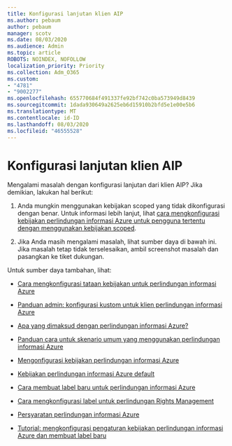 ```yaml
---
title: Konfigurasi lanjutan klien AIP
ms.author: pebaum
author: pebaum
manager: scotv
ms.date: 08/03/2020
ms.audience: Admin
ms.topic: article
ROBOTS: NOINDEX, NOFOLLOW
localization_priority: Priority
ms.collection: Adm_O365
ms.custom:
- "4781"
- "9002277"
ms.openlocfilehash: 655770684f491337fe92bf742c0ba573949d8439
ms.sourcegitcommit: 1dada930649a2625eb6d15910b2bfd5e1e00e5b6
ms.translationtype: MT
ms.contentlocale: id-ID
ms.lasthandoff: 08/03/2020
ms.locfileid: "46555528"
---
```

# <a name="aip-client-advanced-configuration"></a>Konfigurasi lanjutan klien AIP

Mengalami masalah dengan konfigurasi lanjutan dari klien AIP? Jika demikian, lakukan hal berikut:

1. Anda mungkin menggunakan kebijakan scoped yang tidak dikonfigurasi dengan benar. Untuk informasi lebih lanjut, lihat [cara mengkonfigurasi kebijakan perlindungan informasi Azure untuk pengguna tertentu dengan menggunakan kebijakan scoped](https://docs.microsoft.com/azure/information-protection/configure-policy-scope).

2. Jika Anda masih mengalami masalah, lihat sumber daya di bawah ini. Jika masalah tetap tidak terselesaikan, ambil screenshot masalah dan pasangkan ke tiket dukungan.

Untuk sumber daya tambahan, lihat:

- [Cara mengkonfigurasi tataan kebijakan untuk perlindungan informasi Azure](https://docs.microsoft.com/azure/information-protection/configure-policy-settings)  
    
- [Panduan admin: konfigurasi kustom untuk klien perlindungan informasi Azure](https://docs.microsoft.com/azure/information-protection/rms-client/client-admin-guide-customizations)  
    
- [Apa yang dimaksud dengan perlindungan informasi Azure?](https://docs.microsoft.com/azure/information-protection/what-is-information-protection)  
    
- [Panduan cara untuk skenario umum yang menggunakan perlindungan informasi Azure](https://docs.microsoft.com/azure/information-protection/how-to-guides)  
    
- [Mengonfigurasi kebijakan perlindungan informasi Azure](https://docs.microsoft.com/azure/information-protection/deploy-use/configure-policy)  
    
- [Kebijakan perlindungan informasi Azure default](https://docs.microsoft.com/azure/information-protection/deploy-use/configure-policy-default)  
    
- [Cara membuat label baru untuk perlindungan informasi Azure](https://docs.microsoft.com/azure/information-protection/deploy-use/configure-policy-new-label)  
    
- [Cara mengkonfigurasi label untuk perlindungan Rights Management](https://docs.microsoft.com/azure/information-protection/deploy-use/configure-policy-protection)  
    
- [Persyaratan perlindungan informasi Azure](https://docs.microsoft.com/azure/information-protection/get-started/requirements)

- [Tutorial: mengkonfigurasi pengaturan kebijakan perlindungan informasi Azure dan membuat label baru](https://docs.microsoft.com/azure/information-protection/get-started/infoprotect-quick-start-tutorial)